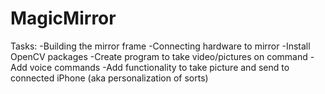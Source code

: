 # MagicMirror

Tasks:
-Building the mirror frame
-Connecting hardware to mirror
-Install OpenCV packages
-Create program to take video/pictures on command
-Add voice commands
-Add functionality to take picture and send to connected iPhone (aka personalization of sorts)
